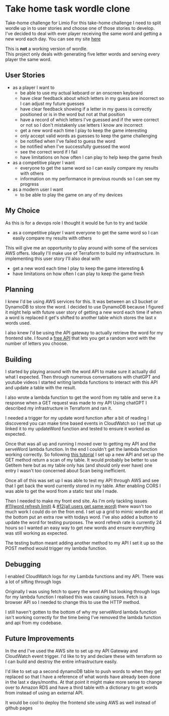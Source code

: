 # Take home task wordle clone
Take-home challenge for Limio
For this take-home challenge I need to split wordle up in to user stories and choose one of those stories to develop.  
I've decided to deal with ever player receiving the same word and getting a new word each day.
You can see my site [here](https://jamesess.github.io/wordleTakeHome/)

This is **not** a working version of wordle.  
This project only deals with generating five letter words and serving every player the same word.


## User Stories

- as a player I want to 
    - be able to use my actual keboard or an onscreen keyboard
    - have clear feedback about which letters in my guess are incorrect so I can adjust my future guesses
    - have clear feedback showing if a letter in my guess is correctly positioned or is in the word but not at that position
    - have a record of which letters I've guessed and if the were correct or not so I don't mistakenly use letters I know are incorrect
    - get a new word each time I play to keep the game interesting
    - only accept valid words as guesses to keep the game challenging
    - be notified when I've failed to guess the word
    - be notified when I've successfully guessed the word
    - see the correct word if I fail
    - have limitations on how often I can play to help keep the game fresh
- as a competitive player I want 
    - everyone to get the same word so I can easily compare my results with others
    - information on my performance in previous rounds so I can see my progress
- as a modern user I want
    - to be able to play the game on any of my devices

## My Choice
As this is for a devops role I thought it would be fun to try and tackle

- as a competitive player I want everyone to get the same word so I can easily compare my results with others

This will give me an opportunity to play around with some of the services AWS offers.
Ideally I'll make use of Terraform to build my infrastructure.
In implementing this user story I'll also deal with
- get a new word each time I play to keep the game interesting
&
- have limitations on how often I can play to keep the game fresh

## Planning
I knew I'd be using AWS services for this. It was between an s3 bucket or DynamoDB to store the word. I decided to use DynamoDB because I figured it might help with future user story of getting a new word each time if when a word is replaced it get's shifted to another table which stores the last x words used.

I also knew I'd be using the API gateway to actually retrieve the word for my frontend site.
I found a [free API](https://random-word-api.vercel.app/) that lets you get a random word with the number of letters you choose.

## Building
I started by playing around with the word API to make sure it actually did what I expected. Then through numerous conversations with chatGPT and youtube videos I started writing lambda functions to interact with this API and update a table with the result.

I also wrote a lambda function to get the word from my table and serve it a response when a GET request was made to my API
Using chatGPT I described my infrastructure in Terraform and ran it.

I needed a trigger for my update word function after a bit of reading I discovered you can make time based events in CloudWatch so I set that up linked it to my updateWord function and tested to ensure it worked as expected.

Once that was all up and running I moved over to getting my API and the serveWord lambda function. In the end I couldn't get the lambda function working correctly. So following [this tutorial](https://github.com/mwittenbols/How-to-integrate-your-static-website-with-DynamoDB-without-using-Lambda) I set up a new API and set up the GET method return a scan of my table. It would probably be better to use GetItem here but as my table only has (and should only ever have) one entry I wasn't too concerned about Scan being inefficient.

Once all of this was set up I was able to test my API through AWS and see that I get back the word currently stored in my table. After enabling CORS I was able to get the word from a static test site I made.

Then I needed to make my front end site. As I'm only tackling issues [#11(word refresh limit)](https://github.com/JamesESS/wordleTakeHome/issues/11) & [#12(all users get same word)](https://github.com/JamesESS/wordleTakeHome/issues/12) there wasn't too much work I could do on the fron end.
I set up a grid to mimic wordle and at the bottom put an extra row with todays word. I've also added a button to update the word for testing purposes. The word refresh rate is currently 24 hours so I wanted an easy way to get new words and ensure everything was still working as expected.

The testing button meant adding another method to my API I set it up so the POST method would trigger my lambda function.
## Debugging
I enabled CloudWatch logs for my Lambda functions and my API. There was a lot of sifting through logs

Originally I was using fetch to query the word API but looking through logs for my lambda function I realised this was causing issues. Fetch is a browser API so I needed to change this to use the HTTP method.

I still haven't gotten to the bottom of why my serveWord lambda function isn't working correctly for the time being I've removed the lambda function and api from my codebase. 


## Future Improvements
In the end I've used the AWS site to set up my API Gateway and CloudWatch event trigger. I'd like to try and declare these with terraform so I can build and destroy the entire infrastructure easily.

I'd like to set up a second dynamoDB table to push words to when they get replaced so that I have a reference of what words have already been done in the last x days/months. At that point it might make more sense to change over to Amazon RDS and have a third table with a dictionary to get words from instead of using an external API.

It would be cool to deploy the frontend site using AWS as well instead of github pages
